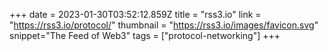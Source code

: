 +++
date = 2023-01-30T03:52:12.859Z
title = "rss3.io"
link = "https://rss3.io/protocol/"
thumbnail = "https://rss3.io/images/favicon.svg"
snippet="The Feed of Web3"
tags = ["protocol-networking"]
+++
